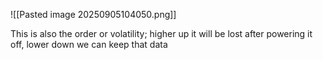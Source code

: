 
![[Pasted image 20250905104050.png]]

This is also the order or volatility; higher up it will be lost after powering it off, lower down we can keep that data